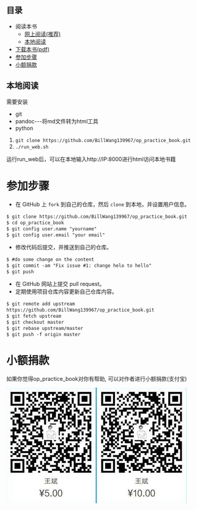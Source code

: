 ## 目录

* 阅读本书
	* [网上阅读(推荐)](https://billwang139967.gitbooks.io/op_practice_book/content/)
	* [本地阅读](#本地阅读)
* [下载本书(pdf)](https://www.gitbook.com/download/pdf/book/billwang139967/op_practice_book)
* [参加步骤](#参加步骤)
* [小额捐款](#小额捐款)

## 本地阅读

需要安装

+ git
+ pandoc---将md文件转为html工具
+ python

1. `git clone https://github.com/BillWang139967/op_practice_book.git`
2. `./run_web.sh`

运行run_web后，可以在本地输入http://IP:8000进行html访问本地书籍


# 参加步骤

* 在 GitHub 上 `fork` 到自己的仓库，然后 `clone` 到本地，并设置用户信息。
```
$ git clone https://github.com/BillWang139967/op_practice_book.git
$ cd op_practice_book
$ git config user.name "yourname"
$ git config user.email "your email"
```
* 修改代码后提交，并推送到自己的仓库。
```
$ #do some change on the content
$ git commit -am "Fix issue #1: change helo to hello"
$ git push
```
* 在 GitHub 网站上提交 pull request。
* 定期使用项目仓库内容更新自己仓库内容。
```
$ git remote add upstream https://github.com/BillWang139967/op_practice_book.git
$ git fetch upstream
$ git checkout master
$ git rebase upstream/master
$ git push -f origin master
```

# 小额捐款

如果你觉得op_practice_book对你有帮助, 可以对作者进行小额捐款(支付宝)

![Screenshot](images/5.jpg)


